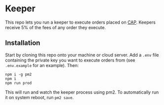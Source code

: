 # Keeper

This repo lets you run a keeper to execute orders placed on [CAP](https://cap.io). Keepers receive 5% of the fees of any order they execute.

## Installation

Start by cloning this repo onto your machine or cloud server. Add a `.env` file containing the private key you want to execute orders from (see `.env.example` for an example). Then:

```
npm i -g pm2
npm i
npm run prod
```

This will run and watch the keeper process using pm2. To automatically run it on system reboot, run `pm2 save`.